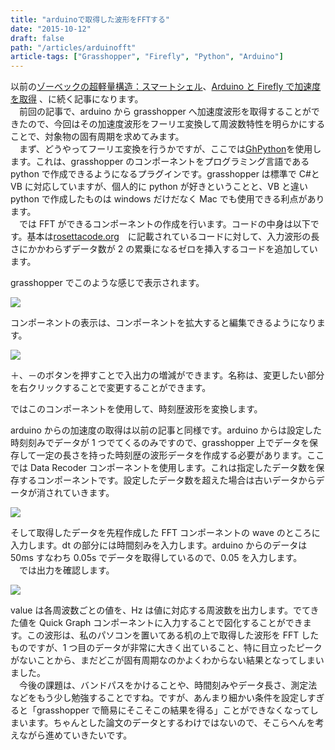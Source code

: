 ```yaml
---
title: "arduinoで取得した波形をFFTする"
date: "2015-10-12"
draft: false
path: "/articles/arduinofft"
article-tags: ["Grasshopper", "Firefly", "Python", "Arduino"]
---
```


以前の[ゾーベックの超軽量構造：スマートシェル](https://www.blogger.com/blogger.g?blogID=5019394844200843185#editor/target=post;postID=3457209235338823749;onPublishedMenu=allposts;onClosedMenu=allposts;postNum=7;src=postname)、[Arduino と Firefly で加速度を取得](http://rgkr-memo.blogspot.jp/2015/09/aruduino-firefly.html) 、に続く記事になります。  
　前回の記事で、arduino から grasshopper へ加速度波形を取得することができたので、今回はその加速度波形をフーリエ変換して周波数特性を明らかにすることで、対象物の固有周期を求めてみます。  
　まず、どうやってフーリエ変換を行うかですが、ここでは[GhPython](http://www.food4rhino.com/project/ghpython?ufh)を使用します。これは、grasshopper のコンポーネントをプログラミング言語である python で作成できるようになるプラグインです。grasshopper は標準で C#と VB に対応していますが、個人的に python が好きということと、VB と違い python で作成したものは windows だけだなく Mac でも使用できる利点があります。  
　では FFT ができるコンポーネントの作成を行います。コードの中身は以下です。基本は[rosettacode.org](http://rosettacode.org/wiki/Fast_Fourier_transform#Python:_Recursive)　に記載されているコードに対して、入力波形の長さにかかわらずデータ数が 2 の累乗になるゼロを挿入するコードを追加しています。

grasshopper でこのような感じで表示されます。

[![](https://2.bp.blogspot.com/-5Ya5mopjFS0/VhtTSCjBDOI/AAAAAAAAA8A/5d7UHzOh9K4/s640/fft%25E3%2582%25B3%25E3%2583%25B3%25E3%2583%259D%25E3%2583%25BC%25E3%2583%258D%25E3%2583%25B3%25E3%2583%2588%25E4%25BD%259C%25E6%2588%2590.JPG)](http://2.bp.blogspot.com/-5Ya5mopjFS0/VhtTSCjBDOI/AAAAAAAAA8A/5d7UHzOh9K4/s1600/fft%25E3%2582%25B3%25E3%2583%25B3%25E3%2583%259D%25E3%2583%25BC%25E3%2583%258D%25E3%2583%25B3%25E3%2583%2588%25E4%25BD%259C%25E6%2588%2590.JPG)

コンポーネントの表示は、コンポーネントを拡大すると編集できるようになります。

[![](https://2.bp.blogspot.com/-wZ3Pj_ISAoo/VhtVKaHdoLI/AAAAAAAAA8M/srlLUssTB-E/s320/%25E3%2582%25B3%25E3%2583%25B3%25E3%2583%259D%25E3%2583%25BC%25E3%2583%258D%25E3%2583%25B3%25E3%2583%2588%25E3%2581%25AE%25E7%25B7%25A8%25E9%259B%2586.JPG)](http://2.bp.blogspot.com/-wZ3Pj_ISAoo/VhtVKaHdoLI/AAAAAAAAA8M/srlLUssTB-E/s1600/%25E3%2582%25B3%25E3%2583%25B3%25E3%2583%259D%25E3%2583%25BC%25E3%2583%258D%25E3%2583%25B3%25E3%2583%2588%25E3%2581%25AE%25E7%25B7%25A8%25E9%259B%2586.JPG)

＋、－のボタンを押すことで入出力の増減ができます。名称は、変更したい部分を右クリックすることで変更することができます。

ではこのコンポーネントを使用して、時刻歴波形を変換します。

arduino からの加速度の取得は以前の記事と同様です。arduino からは設定した時刻刻みでデータが 1 つでてくるのみですので、grasshopper 上でデータを保存して一定の長さを持った時刻歴の波形データを作成する必要があります。ここでは Data Recoder コンポーネントを使用します。これは指定したデータ数を保存するコンポーネントです。設定したデータ数を超えた場合は古いデータからデータが消されていきます。

[![](https://2.bp.blogspot.com/-BkyuALlyYKU/VhtYCcavLOI/AAAAAAAAA8c/tKvxVCc0jko/s640/FFT%25E3%2581%25AE%25E5%2585%25A5%25E5%258A%259B%25E6%25B3%2595.JPG)](http://2.bp.blogspot.com/-BkyuALlyYKU/VhtYCcavLOI/AAAAAAAAA8c/tKvxVCc0jko/s1600/FFT%25E3%2581%25AE%25E5%2585%25A5%25E5%258A%259B%25E6%25B3%2595.JPG)

そして取得したデータを先程作成した FFT コンポーネントの wave のところに入力します。dt の部分には時間刻みを入力します。arduino からのデータは 50ms すなわち 0.05s でデータを取得しているので、0.05 を入力します。  
　では出力を確認します。

[![](https://4.bp.blogspot.com/-0w88OQurros/VhtbHNjD3DI/AAAAAAAAA8s/aysTdC893kM/s640/FFT%25E3%2581%25AE%25E5%2587%25BA%25E5%258A%259B.JPG)](http://4.bp.blogspot.com/-0w88OQurros/VhtbHNjD3DI/AAAAAAAAA8s/aysTdC893kM/s1600/FFT%25E3%2581%25AE%25E5%2587%25BA%25E5%258A%259B.JPG)

value は各周波数ごとの値を、Hz は値に対応する周波数を出力します。でてきた値を Quick Graph コンポーネントに入力することで図化することができます。この波形は、私のパソコンを置いてある机の上で取得した波形を FFT したものですが、1 つ目のデータが非常に大きく出ていること、特に目立ったピークがないことから、まだどこが固有周期なのかよくわからない結果となってしまいました。  
　今後の課題は、バンドパスをかけることや、時間刻みやデータ長さ、測定法などをもう少し勉強することですね。ですが、あんまり細かい条件を設定しすぎると「grasshopper で簡易にそこそこの結果を得る」ことができなくなってしまいます。ちゃんとした論文のデータとするわけではないので、そこらへんを考えながら進めていきたいです。
